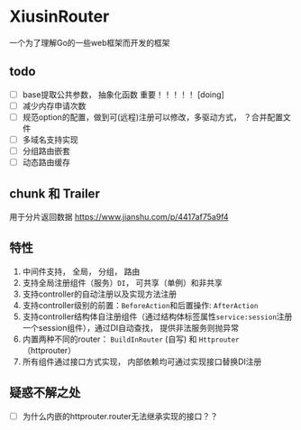 # XiusinRouter #
一个为了理解Go的一些web框架而开发的框架

## todo ##
 - [ ] base提取公共参数， 抽象化函数 重要！！！！！ [doing]
 - [ ] 减少内存申请次数
 - [ ] 规范option的配置，做到可(远程)注册可以修改，多驱动方式， ？合并配置文件
 - [ ] 多域名支持实现
 - [ ] 分组路由嵌套
 - [ ] 动态路由缓存
## chunk 和 Trailer ##
用于分片返回数据
https://www.jianshu.com/p/4417af75a9f4
 
## 特性 ##
1. 中间件支持， 全局， 分组， 路由
2. 支持全局注册组件（服务）`DI`， 可共享（单例）和非共享
3. 支持controller的自动注册以及实现方法注册
4. 支持controller级别的前置：`BeforeAction`和后置操作: `AfterAction`
5. 支持controller结构体自注册组件（通过结构体标签属性`service:session`注册一个session组件），通过DI自动查找， 提供非法服务则抛异常
6. 内置两种不同的router： `BuildInRouter` (自写) 和 `Httprouter` （httprouter）
7. 所有组件通过接口方式实现， 内部依赖均可通过实现接口替换DI注册 
 
## 疑惑不解之处 ##
 - [ ] 为什么内嵌的httprouter.router无法继承实现的接口？？


